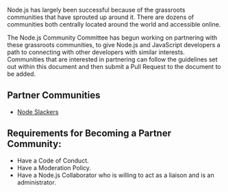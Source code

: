 Node.js has largely been successful because of the grassroots communities that have sprouted up around it. There are dozens of communities both centrally located around the world and accessible online.

The Node.js Community Committee has begun working on partnering with these grassroots communities, to give Node.js and JavaScript developers a path to connecting with other developers with similar interests. Communities that are interested in partnering can follow the guidelines set out within this document and then submit a Pull Request to the document to be added.

## Partner Communities
* [Node Slackers](http://www.nodeslackers.com/)

## Requirements for Becoming a Partner Community:
* Have a Code of Conduct.
* Have a Moderation Policy.
* Have a Node.js Collaborator who is willing to act as a liaison and is an administrator.
